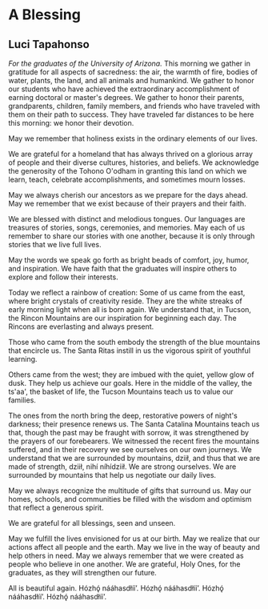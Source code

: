 # A Blessing
## Luci Tapahonso
_For the graduates of the University of Arizona._
This morning we gather in gratitude for all aspects of sacredness:
the air, the warmth of fire, bodies of water, plants, the land,
and all animals and humankind.
We gather to honor our students who have achieved the extraordinary
accomplishment of earning doctoral or master's degrees.
We gather to honor their parents, grandparents, children,
family members, and friends who have traveled with them
on their path to success. They have traveled far distances to be here
this morning: we honor their devotion.

May we remember that holiness exists in the ordinary elements of our lives.

We are grateful for a homeland that has always thrived
on a glorious array of people and their diverse cultures, histories,
and beliefs. We acknowledge the generosity of the Tohono O'odham
in granting this land on which we learn, teach, celebrate
accomplishments, and sometimes mourn losses.

May we always cherish our ancestors as we prepare for the days ahead.
May we remember that we exist because of their prayers and their faith.

We are blessed with distinct and melodious tongues.
Our languages are treasures of stories, songs, ceremonies, and memories.
May each of us remember to share our stories with one another,
because it is only through stories that we live full lives.

May the words we speak go forth as bright beads
of comfort, joy, humor, and inspiration.
We have faith that the graduates will inspire others
to explore and follow their interests.

Today we reflect a rainbow of creation:
Some of us came from the east, where bright crystals of creativity reside.
They are the white streaks of early morning light when all is born again.
We understand that, in Tucson, the Rincon Mountains are our inspiration
for beginning each day. The Rincons are everlasting and always present.

Those who came from the south embody the strength of the blue
mountains that encircle us. The Santa Ritas instill in us
the vigorous spirit of youthful learning.

Others came from the west; they are imbued with the quiet, yellow glow of
dusk.
They help us achieve our goals. Here in the middle of the valley, the ts'aa',
the basket of life, the Tucson Mountains teach us to value our families.

The ones from the north bring the deep, restorative powers of night's
darkness;
their presence renews us. The Santa Catalina Mountains teach us that,
though the past may be fraught with sorrow, it was strengthened
by the prayers of our forebearers.
We witnessed the recent fires the mountains suffered,
and in their recovery we see ourselves on our own journeys.
We understand that we are surrounded by mountains, dziił,
and thus that we are made of strength, dziił, nihí níhídziił.
We are strong ourselves. We are surrounded by mountains
that help us negotiate our daily lives.

May we always recognize the multitude of gifts that surround us.
May our homes, schools, and communities be filled with the wisdom
and optimism that reflect a generous spirit.

We are grateful for all blessings, seen and unseen.

May we fulfill the lives envisioned for us at our birth. May we realize
that our actions affect all people and the earth. May we live in the way
of beauty and help others in need. May we always remember that
we were created as people who believe in one another. We are grateful,
Holy Ones, for the graduates, as they will strengthen our future.

All is beautiful again.
Hózhǫ́ nááhasdłíí’.
Hózhǫ́ nááhasdłíí’.
Hózhǫ́ nááhasdłíí’.
Hózhǫ́ nááhasdłíí’.